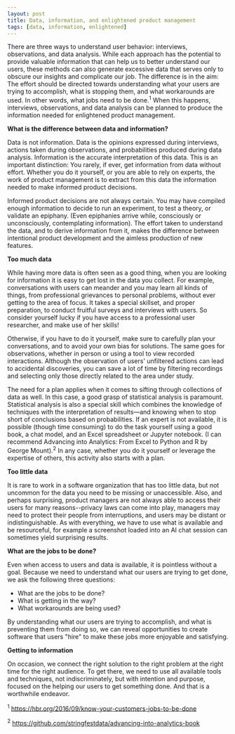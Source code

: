 ```yaml
---
layout: post
title: Data, information, and enlightened product management
tags: [data, information, enlightened]
---
```


There are three ways to understand user behavior:  interviews, observations, and data analysis.  While each approach has the potential to provide valuable information that can help us to better understand our users, these methods can also generate excessive data that serves only to obscure our insights and complicate our job.  The difference is in the aim:  The effort should be directed towards understanding what your users are trying to accomplish, what is stopping them, and what workarounds are used.  In other words, what jobs need to be done.<sup>1</sup>  When this happens, interviews, observations, and data analysis can be planned to produce the information needed for enlightened product management.

**What is the difference between data and information?**

Data is not information.  Data is the opinions expressed during interviews, actions taken during observations, and probabilities produced during data analysis.  Information is the accurate interpretation of this data.  This is an important distinction:  You rarely, if ever, get information from data without effort.  Whether you do it yourself, or you are able to rely on experts, the work of product management is to extract from this data the information needed to make informed product decisions.  

Informed product decisions are not always certain.  You may have compiled enough information to decide to run an experiment, to test a theory, or validate an epiphany.  (Even epiphanies arrive while, consciously or unconsciously, contemplating information).  The effort taken to understand the data, and to derive information from it, makes the difference between intentional product development and the aimless production of new features.

**Too much data**

While having more data is often seen as a good thing, when you are looking for information it is easy to get lost in the data you collect.  For example, conversations with users can meander and you may learn all kinds of things, from professional grievances to personal problems, without ever getting to the area of focus.  It takes a special skillset, and proper preparation, to conduct fruitful surveys and interviews with users.  So consider yourself lucky if you have access to a professional user researcher, and make use of her skills!  

Otherwise, if you have to do it yourself, make sure to carefully plan your conversations, and to avoid your own bias for solutions.  The same goes for observations, whether in person or using a tool to view recorded interactions.  Although the observation of users' unfiltered actions can lead to accidental discoveries, you can save a lot of time by filtering recordings and selecting only those directly related to the area under study.

The need for a plan applies when it comes to sifting through collections of data as well.  In this case, a good grasp of statistical analysis is paramount.  Statistical analysis is also a special skill which combines the knowledge of techniques with the interpretation of results—and knowing when to stop short of conclusions based on probabilities.  If an expert is not available, it is possible (though time consuming) to do the task yourself using a good book, a chat model, and an Excel spreadsheet or Jupyter notebook.  (I can recommend Advancing into Analytics: From Excel to Python and R by George Mount).<sup>2</sup>  In any case, whether you do it yourself or leverage the expertise of others, this activity also starts with a plan.

**Too little data**

It is rare to work in a software organization that has too little data, but not uncommon for the data you need to be missing or unaccessible.  Also, and perhaps surprising, product managers are not always able to access  their users for many reasons--privacy laws can come into play, managers may need to protect their people from interruptions, and users may be distant or indistinguishable.  As with everything, we have to use what is available and be resourceful, for example a screenshot loaded into an AI chat session can sometimes yield surprising results.

**What are the jobs to be done?**

Even when access to users and data is available, it is pointless without a goal.  Because we need to understand what our users are trying to get done, we ask the following three questions:

- What are the jobs to be done?
- What is getting in the way?
- What workarounds are being used? 

By understanding what our users are trying to accomplish, and what is preventing them from doing so, we can reveal opportunities to create software that users "hire" to make these jobs more enjoyable and satisfying.

**Getting to information**

On occasion, we connect the right solution to the right problem at the right time for the right audience.  To get there, we need to use all available tools and techniques, not indiscriminately, but with intention and purpose, focused on the helping our users to get something done.  And that is a worthwhile endeavor.

<sup>1</sup> https://hbr.org/2016/09/know-your-customers-jobs-to-be-done

<sup>2</sup> https://github.com/stringfestdata/advancing-into-analytics-book
